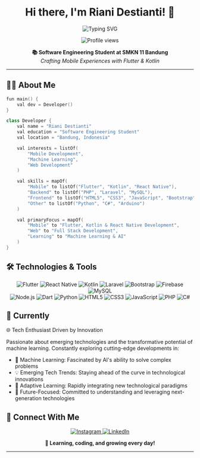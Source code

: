 <h1 align="center">Hi there, I'm Riani Destianti! 👋</h1>

<div align="center">
  <img src="https://readme-typing-svg.herokuapp.com?font=Montserrat&weight=600&size=24&pause=1000&color=00ADB5&center=true&vCenter=true&random=false&width=500&lines=Mobile+App+Development+Enthusiast;Flutter+Developer;Learning+Full+Stack+Development" alt="Typing SVG" />
</div>

<p align="center">
  <img src="https://komarev.com/ghpvc/?username=RianiDestianti&label=Visitors&color=00ADB5&style=flat" alt="Profile views" />
</p>

<div align="center">
  <b>📚 Software Engineering Student at SMKN 11 Bandung</b><br>
  <i>Crafting Mobile Experiences with Flutter & Kotlin</i>
</div>

---

<h2>👩‍💻 About Me</h2>

```swift
fun main() {
    val dev = Developer()
}

class Developer {
    val name = "Riani Destianti"
    val education = "Software Engineering Student"
    val location = "Bandung, Indonesia"

    val interests = listOf(
        "Mobile Development",
        "Machine Learning",
        "Web Development"
    )

    val skills = mapOf(
        "Mobile" to listOf("Flutter", "Kotlin", "React Native"),
        "Backend" to listOf("PHP", "Laravel", "MySQL"),
        "Frontend" to listOf("HTML5", "CSS3", "JavaScript", "Bootstrap"),
        "Other" to listOf("Python", "C#", "Arduino")
    )

    val primaryFocus = mapOf(
        "Mobile" to "Flutter, Kotlin & React Native Development",
        "Web" to "Full Stack Development",
        "Learning" to "Machine Learning & AI"
    )
}
```

<h2>🛠️ Technologies & Tools</h2>

<div align="center">
  <img src="https://img.shields.io/badge/Flutter-02569B?style=for-the-badge&logo=flutter&logoColor=white" alt="Flutter"/>
  <img src="https://img.shields.io/badge/React_Native-20232A?style=for-the-badge&logo=react&logoColor=61DAFB" alt="React Native"/>
  <img src="https://img.shields.io/badge/Kotlin-7F52FF?style=for-the-badge&logo=kotlin&logoColor=white" alt="Kotlin"/>
  <img src="https://img.shields.io/badge/Laravel-FF2D20?style=for-the-badge&logo=laravel&logoColor=white" alt="Laravel"/>
  <img src="https://img.shields.io/badge/Bootstrap-7952B3?style=for-the-badge&logo=bootstrap&logoColor=white" alt="Bootstrap"/>
  <img src="https://img.shields.io/badge/Firebase-FFCA28?style=for-the-badge&logo=firebase&logoColor=black" alt="Firebase"/>
  <img src="https://img.shields.io/badge/MySQL-4479A1?style=for-the-badge&logo=mysql&logoColor=white" alt="MySQL"/>
</div>

<div align="center">
  <img src="https://img.shields.io/badge/Node.js-339933?style=for-the-badge&logo=nodedotjs&logoColor=white" alt="Node.js"/>
  <img src="https://img.shields.io/badge/Dart-0175C2?style=for-the-badge&logo=dart&logoColor=white" alt="Dart"/>
  <img src="https://img.shields.io/badge/Python-3776AB?style=for-the-badge&logo=python&logoColor=white" alt="Python"/>
  <img src="https://img.shields.io/badge/HTML5-E34F26?style=for-the-badge&logo=html5&logoColor=white" alt="HTML5"/>
  <img src="https://img.shields.io/badge/CSS3-1572B6?style=for-the-badge&logo=css3&logoColor=white" alt="CSS3"/>
  <img src="https://img.shields.io/badge/JavaScript-F7DF1E?style=for-the-badge&logo=javascript&logoColor=black" alt="JavaScript"/>
  <img src="https://img.shields.io/badge/PHP-777BB4?style=for-the-badge&logo=php&logoColor=white" alt="PHP"/>
  <img src="https://img.shields.io/badge/C%23-239120?style=for-the-badge&logo=c-sharp&logoColor=white" alt="C#"/>
</div>


<h2>🌟 Currently</h2>

🌐 Tech Enthusiast Driven by Innovation

Passionate about emerging technologies and the transformative potential of machine learning. Constantly exploring cutting-edge developments in:

- 🤖 Machine Learning: Fascinated by AI's ability to solve complex problems
- 💡 Emerging Tech Trends: Staying ahead of the curve in technological innovations
- 🧠 Adaptive Learning: Rapidly integrating new technological paradigms
- 🚀 Future-Focused: Committed to understanding and leveraging next-generation technologies

<h2>🤝 Connect With Me</h2>

<p align="center">
  <a href="https://www.instagram.com/rianidstiantii/">
    <img src="https://img.shields.io/badge/Instagram-E4405F?style=for-the-badge&logo=instagram&logoColor=white" alt="Instagram"/>
  </a>
  <a href="https://www.linkedin.com/in/riani-destianti-70504a323/">
    <img src="https://img.shields.io/badge/LinkedIn-0077B5?style=for-the-badge&logo=linkedin&logoColor=white" alt="LinkedIn"/>
  </a>
</p>

<div align="center">
  <b>💫 Learning, coding, and growing every day!</b>
</div>

---

